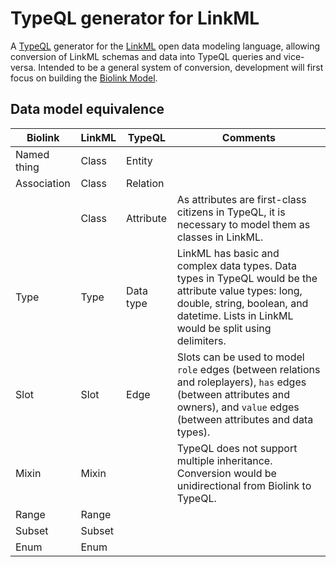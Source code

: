 # TypeQL generator for LinkML

A [TypeQL](https://github.com/vaticle/typeql) generator for the [LinkML](https://github.com/linkml/linkml) open data
modeling language, allowing conversion of LinkML schemas and data into TypeQL queries and vice-versa. Intended to be a
general system of conversion, development will first focus on building the
[Biolink Model](https://github.com/biolink/biolink-model).

## Data model equivalence

| Biolink     | LinkML | TypeQL    | Comments                                                                                                                                                                                        |
|-------------|--------|-----------|-------------------------------------------------------------------------------------------------------------------------------------------------------------------------------------------------|
| Named thing | Class  | Entity    |                                                                                                                                                                                                 |
| Association | Class  | Relation  |                                                                                                                                                                                                 |
|             | Class  | Attribute | As attributes are first-class citizens in TypeQL, it is necessary to model them as classes in LinkML.                                                                                           |
| Type        | Type   | Data type | LinkML has basic and complex data types. Data types in TypeQL would be the attribute value types: long, double, string, boolean, and datetime. Lists in LinkML would be split using delimiters. |
| Slot        | Slot   | Edge      | Slots can be used to model `role` edges (between relations and roleplayers), `has` edges (between attributes and owners), and `value` edges (between attributes and data types).                |
| Mixin       | Mixin  |           | TypeQL does not support multiple inheritance. Conversion would be unidirectional from Biolink to TypeQL.                                                                                        |
| Range       | Range  |           |                                                                                                                                                                                                 |
| Subset      | Subset |           |                                                                                                                                                                                                 |
| Enum        | Enum   |           |                                                                                                                                                                                                 |
